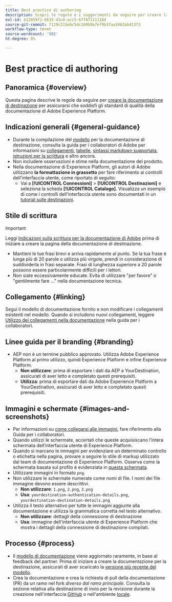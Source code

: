 ```yaml
---
title: Best practice di authoring
description: Scopri le regole e i suggerimenti da seguire per creare la pagina della documentazione di destinazione in modo che soddisfi gli standard di qualità della documentazione di Adobe Experience Platform.
exl-id: b12059f1-6635-41cd-acc5-6ff471111164
source-git-commit: f129c215ebc5dc169b9a7ef9b3faa3463ab413f3
workflow-type: tm+mt
source-wordcount: '502'
ht-degree: 0%

---
```


# Best practice di authoring

## Panoramica {#overview}

Questa pagina descrive le regole da seguire per [creare la documentazione di destinazione](./documentation-instructions.md) per assicurarsi che soddisfi gli standard di qualità della documentazione di Adobe Experience Platform.

## Indicazioni generali {#general-guidance}

* Durante la compilazione del [modello](./self-service-template.md) per la documentazione di destinazione, consulta la guida per i collaboratori di Adobe per informazioni su [collegamenti](https://experienceleague.adobe.com/docs/contributor/contributor-guide/writing-essentials/linking.html), [tabelle](https://experienceleague.adobe.com/docs/contributor/contributor-guide/writing-essentials/markdown.html#tables), [sintassi markdown supportata](https://experienceleague.adobe.com/docs/contributor/contributor-guide/writing-essentials/markdown.html), [istruzioni per la scrittura](https://experienceleague.adobe.com/docs/contributor/contributor-guide/writing-essentials/general-writing-guidance.html) e altro ancora.
* Non includere osservazioni e stime nella documentazione del prodotto.
* Nella documentazione di Experience Platform, gli autori di Adobe utilizzano **la formattazione in grassetto** per fare riferimento ai controlli dell&#39;interfaccia utente, come riportato di seguito:
   * Vai a **[!UICONTROL Connessioni]** > **[!UICONTROL Destinazioni]** e seleziona la scheda **[!UICONTROL Catalogo]**. Visualizza un esempio di come i controlli dell&#39;interfaccia utente sono documentati in un [tutorial sulle destinazioni](https://experienceleague.adobe.com/docs/experience-platform/destinations/ui/activate/activate-batch-profile-destinations.html#select-destination).

## Stile di scrittura

>[!IMPORTANT]
>
>Leggi [Indicazioni sulla scrittura per la documentazione di Adobe](https://experienceleague.adobe.com/docs/contributor/contributor-guide/writing-essentials/general-writing-guidance.html) prima di iniziare a creare la pagina della documentazione di destinazione.

* Mantieni le tue frasi brevi e arriva rapidamente al punto. Se la tua frase è lunga più di 20 parole o utilizza più virgole, prendi in considerazione di suddividerla in frasi separate. Frasi di lunghezza superiore a 20 parole possono essere particolarmente difficili per i lettori.
* Non siate eccessivamente educate. Evita di utilizzare &quot;per favore&quot; o &quot;gentilmente fare ...&quot; nella documentazione tecnica.

## Collegamento {#linking}

Segui il modello di documentazione fornito e non modificare i collegamenti esistenti nel modello. Quando si includono nuovi collegamenti, leggere [Utilizzo dei collegamenti nella documentazione](https://experienceleague.adobe.com/docs/contributor/contributor-guide/writing-essentials/linking.html) nella guida per i collaboratori.

## Linee guida per il branding {#branding}

* AEP non è un termine pubblico approvato. Utilizza Adobe Experience Platform al primo utilizzo, quindi Experience Platform e infine Experience Platform.
   * **Non utilizzare**: prima di esportare i dati da AEP a YourDestination, assicurati di aver letto e completato questi prerequisiti.
   * **Utilizza**: prima di esportare dati da Adobe Experience Platform a YourDestination, assicurati di aver letto e completato questi prerequisiti.

## Immagini e schermate {#images-and-screenshots}

* Per informazioni su [come collegarsi alle immagini](https://experienceleague.adobe.com/docs/contributor/contributor-guide/writing-essentials/markdown.html#images), fare riferimento alla Guida per i collaboratori.
* Quando utilizzi le schermate, accertati che queste acquisiscano l’intera schermata dell’interfaccia utente di Experience Platform.
* Quando si marcano le immagini per evidenziare un determinato controllo o etichetta nella pagina, provare a seguire lo stile di markup utilizzato dal team di documentazione di Experience Platform. Osserva come la schermata basata sul profilo è evidenziata in [questa schermata](/help/destinations/catalog/cloud-storage/amazon-s3.md#export-type-frequency).
* Utilizzare immagini in formato `png`.
* Non utilizzare le schermate numerate come nomi di file. I nomi dei file immagine devono essere descrittivi.
   * **Non utilizzare**: `1.png`, `2.png`, `3.png`
   * **Usa**: `yourdestination-authentication-details.png`, `yourdestination-destination-details.png`
* Utilizza il testo alternativo per tutte le immagini aggiunte alla documentazione e utilizza la grammatica corretta nel testo alternativo.
   * **Non utilizzare**: dettagli della connessione di destinazione
   * **Usa**: immagine dell&#39;interfaccia utente di Experience Platform che mostra i dettagli della connessione di destinazione compilati.

## Processo {#process}

* Il [modello di documentazione](./self-service-template.md) viene aggiornato raramente, in base al feedback del partner. Prima di iniziare a creare la documentazione per la destinazione, assicurati di aver scaricato la [versione più recente del modello](../assets/docs-framework/yourdestination-template.zip).
* Crea la documentazione e crea la richiesta di pull della documentazione (PR) da un ramo nel fork *diverso dal ramo principale*. Consulta la sezione relativa alla destinazione di invio per la revisione durante la creazione nell&#39;interfaccia [GitHub](./use-github-interface-to-create-documentation.md#submit-review) o nell&#39;ambiente [locale](./work-in-local-environment.md#submit-review).
